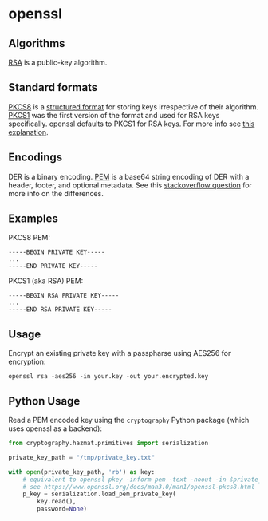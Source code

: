 # openssl

## Algorithms

[RSA](<https://en.wikipedia.org/wiki/RSA_(cryptosystem)>) is a public-key algorithm.

## Standard formats

[PKCS8](https://en.wikipedia.org/wiki/PKCS_8) is a [structured format](https://en.wikipedia.org/wiki/PKCS) for storing keys irrespective of their algorithm. [PKCS1](https://en.wikipedia.org/wiki/PKCS_1) was the first version of the format and used for RSA keys specifically. openssl defaults to PKCS1 for RSA keys. For more info see [this explanation](https://stackoverflow.com/a/57260862/149412).

## Encodings

DER is a binary encoding. [PEM](https://cryptography.io/en/latest/faq/#why-can-t-i-import-my-pem-file) is a base64 string encoding of DER with a header, footer, and optional metadata. See this [stackoverflow question](https://stackoverflow.com/questions/48958304/pkcs1-and-pkcs8-format-for-rsa-private-key) for more info on the differences.

## Examples

PKCS8 PEM:

```
-----BEGIN PRIVATE KEY-----
...
-----END PRIVATE KEY-----
```

PKCS1 (aka RSA) PEM:

```
-----BEGIN RSA PRIVATE KEY-----
...
-----END RSA PRIVATE KEY-----
```

## Usage

Encrypt an existing private key with a passpharse using AES256 for encryption:

```
openssl rsa -aes256 -in your.key -out your.encrypted.key
```

## Python Usage

Read a PEM encoded key using the `cryptography` Python package (which uses openssl as a backend):

```python
from cryptography.hazmat.primitives import serialization

private_key_path = "/tmp/private_key.txt"

with open(private_key_path, 'rb') as key:
    # equivalent to openssl pkey -inform pem -text -noout -in $private_key_path
    # see https://www.openssl.org/docs/man3.0/man1/openssl-pkcs8.html
    p_key = serialization.load_pem_private_key(
        key.read(),
        password=None)
```
